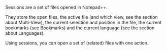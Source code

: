 Sessions are a set of files opened in Notepad++. 

They store the open files, the active file (and which view, see the section about Multi-View), the current selection and position in the file, the current bookmarks (see Bookmarks) and the current language (see the section about Languages).

Using sessions, you can open a set of (related) files with one action.